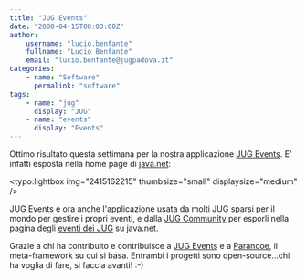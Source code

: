 ```yaml
---
title: "JUG Events"
date: "2008-04-15T08:03:00Z"
author:
    username: "lucio.benfante"
    fullname: "Lucio Benfante"
    email: "lucio.benfante@jugpadova.it"
categories:
    - name: "Software"
      permalink: "software"
tags:
    - name: "jug"
      display: "JUG"
    - name: "events"
      display: "Events"
---
```


Ottimo risultato questa settimana per la nostra applicazione [JUG
Events](http://www.jugevents.org). E' infatti esposta nella home page di
[java.net](http://www.java.net):

<typo:lightbox img="2415162215" thumbsize="small" displaysize="medium" />

JUG Events è ora anche l'applicazione usata da molti JUG sparsi per il
mondo per gestire i propri eventi, e dalla [JUG
Community](http://community.java.net/jugs/) per esporli nella pagina
degli [eventi dei JUG](http://wiki.java.net/bin/view/JUGs/JUGEvents) su
java.net.

Grazie a chi ha contribuito e contribuisce a [JUG
Events](http://www.jugevents.org) e a
[Parancoe](http://www.parancoe.org), il meta-framework su cui si basa.
Entrambi i progetti sono open-source...chi ha voglia di fare, si faccia
avanti! :-)
